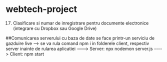# webtech-project
17.	Clasificare si numar de inregistrare pentru documente electronice (integrare cu Dropbox sau Google Drive)

##Comunicarea serverului cu baza de date se face printr-un serviciu de gazduire live
--> se va rula comand npm i in folderele client, respectiv server inainte de rularea aplicatiei
---> Server: npx nodemon server.js
----> Client: npm start
